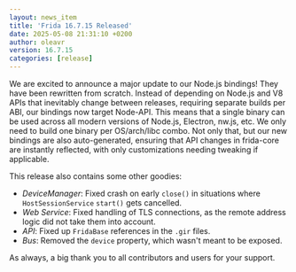 ```yaml
---
layout: news_item
title: 'Frida 16.7.15 Released'
date: 2025-05-08 21:31:10 +0200
author: oleavr
version: 16.7.15
categories: [release]
---
```


We are excited to announce a major update to our Node.js bindings! They have
been rewritten from scratch. Instead of depending on Node.js and V8 APIs that
inevitably change between releases, requiring separate builds per ABI, our
bindings now target Node-API. This means that a single binary can be used across
all modern versions of Node.js, Electron, nw.js, etc. We only need to build one
binary per OS/arch/libc combo. Not only that, but our new bindings are also
auto-generated, ensuring that API changes in frida-core are instantly reflected,
with only customizations needing tweaking if applicable.

This release also contains some other goodies:

- *DeviceManager*: Fixed crash on early `close()` in situations where
  `HostSessionService` `start()` gets cancelled.
- *Web Service*: Fixed handling of TLS connections, as the remote address
  logic did not take them into account.
- *API*: Fixed up `FridaBase` references in the `.gir` files.
- *Bus*: Removed the `device` property, which wasn't meant to be exposed.

As always, a big thank you to all contributors and users for your support.
